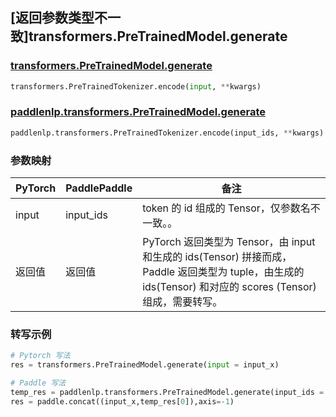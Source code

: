 ## [返回参数类型不一致]transformers.PreTrainedModel.generate

### [transformers.PreTrainedModel.generate](https://github.com/huggingface/transformers/blob/0fdea8607d7e01eb0e38a1ebeb7feee30a22f0cf/src/transformers/generation/utils.py#L1567)

```python
transformers.PreTrainedTokenizer.encode(input, **kwargs)
```

### [paddlenlp.transformers.PreTrainedModel.generate](https://github.com/PaddlePaddle/PaddleNLP/blob/88d4b19bc6865fb28c11d2ce83d07c3b4b8dc423/paddlenlp/generation/utils.py#L604)

```python
paddlenlp.transformers.PreTrainedTokenizer.encode(input_ids, **kwargs)
```

### 参数映射

| PyTorch       | PaddlePaddle | 备注                                                   |
| ------------- | ------------ | ------------------------------------------------------ |
| input         | input_ids    | token 的 id 组成的 Tensor，仅参数名不一致。。 |
| 返回值         | 返回值        | PyTorch 返回类型为 Tensor，由 input 和生成的 ids(Tensor) 拼接而成，Paddle 返回类型为 tuple，由生成的 ids(Tensor) 和对应的 scores (Tensor)组成，需要转写。|

### 转写示例

```python
# Pytorch 写法
res = transformers.PreTrainedModel.generate(input = input_x)

# Paddle 写法
temp_res = paddlenlp.transformers.PreTrainedModel.generate(input_ids = input_x)
res = paddle.concat((input_x,temp_res[0]),axis=-1)
```
